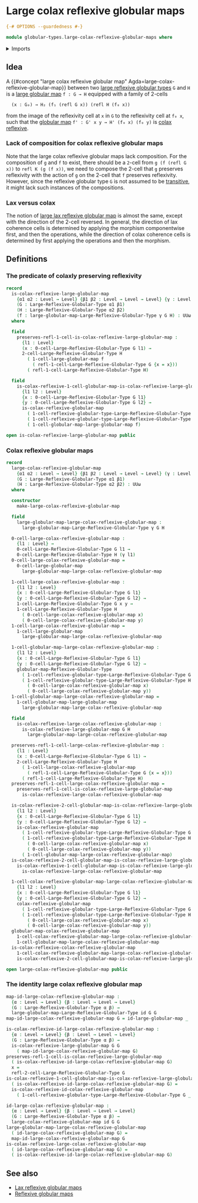 # Large colax reflexive globular maps

```agda
{-# OPTIONS --guardedness #-}

module globular-types.large-colax-reflexive-globular-maps where
```

<details><summary>Imports</summary>

```agda
open import foundation.function-types
open import foundation.universe-levels

open import globular-types.colax-reflexive-globular-maps
open import globular-types.large-globular-maps
open import globular-types.large-reflexive-globular-types
open import globular-types.reflexive-globular-types
```

</details>

## Idea

A
{{#concept "large colax reflexive globular map" Agda=large-colax-reflexive-globular-map}}
between two
[large reflexive globular types](globular-types.large-reflexive-globular-types.md)
`G` and `H` is a [large globular map](globular-types.large-globular-maps.md)
`f : G → H` equipped with a family of 2-cells

```text
  (x : G₀) → H₂ (f₁ (refl G x)) (refl H (f₀ x))
```

from the image of the reflexivity cell at `x` in `G` to the reflexivity cell at
`f₀ x`, such that the [globular map](globular-types.globular-maps.md)
`f' : G' x y → H' (f₀ x) (f₀ y)` is
[colax reflexive](globular-types.colax-reflexive-globular-maps.md).

### Lack of composition for colax reflexive globular maps

Note that the large colax reflexive globular maps lack composition. For the
composition of `g` and `f` to exist, there should be a `2`-cell from
`g (f (refl G x))` to `refl K (g (f x))`, we need to compose the 2-cell that `g`
preserves reflexivity with the action of `g` on the 2-cell that `f` preserves
reflexivity. However, since the reflexive globular type `G` is not assumed to be
[transitive](globular-types.transitive-globular-types.md), it might lack such
instances of the compositions.

### Lax versus colax

The notion of
[large lax reflexive globular map](globular-types.large-lax-reflexive-globular-maps.md)
is almost the same, except with the direction of the 2-cell reversed. In
general, the direction of lax coherence cells is determined by applying the
morphism componentwise first, and then the operations, while the direction of
colax coherence cells is determined by first applying the operations and then
the morphism.

## Definitions

### The predicate of colaxly preserving reflexivity

```agda
record
  is-colax-reflexive-large-globular-map
    {α1 α2 : Level → Level} {β1 β2 : Level → Level → Level} {γ : Level → Level}
    (G : Large-Reflexive-Globular-Type α1 β1)
    (H : Large-Reflexive-Globular-Type α2 β2)
    (f : large-globular-map-Large-Reflexive-Globular-Type γ G H) : UUω
  where

  field
    preserves-refl-1-cell-is-colax-reflexive-large-globular-map :
      {l1 : Level}
      (x : 0-cell-Large-Reflexive-Globular-Type G l1) →
      2-cell-Large-Reflexive-Globular-Type H
        ( 1-cell-large-globular-map f
          ( refl-1-cell-Large-Reflexive-Globular-Type G {x = x}))
        ( refl-1-cell-Large-Reflexive-Globular-Type H)

  field
    is-colax-reflexive-1-cell-globular-map-is-colax-reflexive-large-globular-map :
      {l1 l2 : Level}
      {x : 0-cell-Large-Reflexive-Globular-Type G l1}
      {y : 0-cell-Large-Reflexive-Globular-Type G l2} →
      is-colax-reflexive-globular-map
        ( 1-cell-reflexive-globular-type-Large-Reflexive-Globular-Type G x y)
        ( 1-cell-reflexive-globular-type-Large-Reflexive-Globular-Type H _ _)
        ( 1-cell-globular-map-large-globular-map f)

open is-colax-reflexive-large-globular-map public
```

### Colax reflexive globular maps

```agda
record
  large-colax-reflexive-globular-map
    {α1 α2 : Level → Level} {β1 β2 : Level → Level → Level} (γ : Level → Level)
    (G : Large-Reflexive-Globular-Type α1 β1)
    (H : Large-Reflexive-Globular-Type α2 β2) : UUω
  where

  constructor
    make-large-colax-reflexive-globular-map

  field
    large-globular-map-large-colax-reflexive-globular-map :
      large-globular-map-Large-Reflexive-Globular-Type γ G H

  0-cell-large-colax-reflexive-globular-map :
    {l1 : Level} →
    0-cell-Large-Reflexive-Globular-Type G l1 →
    0-cell-Large-Reflexive-Globular-Type H (γ l1)
  0-cell-large-colax-reflexive-globular-map =
    0-cell-large-globular-map
      large-globular-map-large-colax-reflexive-globular-map

  1-cell-large-colax-reflexive-globular-map :
    {l1 l2 : Level}
    {x : 0-cell-Large-Reflexive-Globular-Type G l1}
    {y : 0-cell-Large-Reflexive-Globular-Type G l2} →
    1-cell-Large-Reflexive-Globular-Type G x y →
    1-cell-Large-Reflexive-Globular-Type H
      ( 0-cell-large-colax-reflexive-globular-map x)
      ( 0-cell-large-colax-reflexive-globular-map y)
  1-cell-large-colax-reflexive-globular-map =
    1-cell-large-globular-map
      large-globular-map-large-colax-reflexive-globular-map

  1-cell-globular-map-large-colax-reflexive-globular-map :
    {l1 l2 : Level}
    {x : 0-cell-Large-Reflexive-Globular-Type G l1}
    {y : 0-cell-Large-Reflexive-Globular-Type G l2} →
    globular-map-Reflexive-Globular-Type
      ( 1-cell-reflexive-globular-type-Large-Reflexive-Globular-Type G x y)
      ( 1-cell-reflexive-globular-type-Large-Reflexive-Globular-Type H
        ( 0-cell-large-colax-reflexive-globular-map x)
        ( 0-cell-large-colax-reflexive-globular-map y))
  1-cell-globular-map-large-colax-reflexive-globular-map =
    1-cell-globular-map-large-globular-map
      large-globular-map-large-colax-reflexive-globular-map

  field
    is-colax-reflexive-large-colax-reflexive-globular-map :
      is-colax-reflexive-large-globular-map G H
        large-globular-map-large-colax-reflexive-globular-map

  preserves-refl-1-cell-large-colax-reflexive-globular-map :
    {l1 : Level}
    (x : 0-cell-Large-Reflexive-Globular-Type G l1) →
    2-cell-Large-Reflexive-Globular-Type H
      ( 1-cell-large-colax-reflexive-globular-map
        ( refl-1-cell-Large-Reflexive-Globular-Type G {x = x}))
      ( refl-1-cell-Large-Reflexive-Globular-Type H)
  preserves-refl-1-cell-large-colax-reflexive-globular-map =
    preserves-refl-1-cell-is-colax-reflexive-large-globular-map
      is-colax-reflexive-large-colax-reflexive-globular-map

  is-colax-reflexive-2-cell-globular-map-is-colax-reflexive-large-globular-map :
    {l1 l2 : Level}
    {x : 0-cell-Large-Reflexive-Globular-Type G l1}
    {y : 0-cell-Large-Reflexive-Globular-Type G l2} →
    is-colax-reflexive-globular-map
      ( 1-cell-reflexive-globular-type-Large-Reflexive-Globular-Type G x y)
      ( 1-cell-reflexive-globular-type-Large-Reflexive-Globular-Type H
        ( 0-cell-large-colax-reflexive-globular-map x)
        ( 0-cell-large-colax-reflexive-globular-map y))
      ( 1-cell-globular-map-large-colax-reflexive-globular-map)
  is-colax-reflexive-2-cell-globular-map-is-colax-reflexive-large-globular-map =
    is-colax-reflexive-1-cell-globular-map-is-colax-reflexive-large-globular-map
      is-colax-reflexive-large-colax-reflexive-globular-map

  1-cell-colax-reflexive-globular-map-large-colax-reflexive-globular-map :
    {l1 l2 : Level}
    {x : 0-cell-Large-Reflexive-Globular-Type G l1}
    {y : 0-cell-Large-Reflexive-Globular-Type G l2} →
    colax-reflexive-globular-map
      ( 1-cell-reflexive-globular-type-Large-Reflexive-Globular-Type G x y)
      ( 1-cell-reflexive-globular-type-Large-Reflexive-Globular-Type H
        ( 0-cell-large-colax-reflexive-globular-map x)
        ( 0-cell-large-colax-reflexive-globular-map y))
  globular-map-colax-reflexive-globular-map
    1-cell-colax-reflexive-globular-map-large-colax-reflexive-globular-map =
    1-cell-globular-map-large-colax-reflexive-globular-map
  is-colax-reflexive-colax-reflexive-globular-map
    1-cell-colax-reflexive-globular-map-large-colax-reflexive-globular-map =
    is-colax-reflexive-2-cell-globular-map-is-colax-reflexive-large-globular-map

open large-colax-reflexive-globular-map public
```

### The identity large colax reflexive globular map

```agda
map-id-large-colax-reflexive-globular-map :
  {α : Level → Level} {β : Level → Level → Level}
  (G : Large-Reflexive-Globular-Type α β) →
  large-globular-map-Large-Reflexive-Globular-Type id G G
map-id-large-colax-reflexive-globular-map G = id-large-globular-map _

is-colax-reflexive-id-large-colax-reflexive-globular-map :
  {α : Level → Level} {β : Level → Level → Level}
  (G : Large-Reflexive-Globular-Type α β) →
  is-colax-reflexive-large-globular-map G G
    ( map-id-large-colax-reflexive-globular-map G)
preserves-refl-1-cell-is-colax-reflexive-large-globular-map
  ( is-colax-reflexive-id-large-colax-reflexive-globular-map G)
  x =
  refl-2-cell-Large-Reflexive-Globular-Type G
is-colax-reflexive-1-cell-globular-map-is-colax-reflexive-large-globular-map
  ( is-colax-reflexive-id-large-colax-reflexive-globular-map G) =
  is-colax-reflexive-id-colax-reflexive-globular-map
    ( 1-cell-reflexive-globular-type-Large-Reflexive-Globular-Type G _ _)

id-large-colax-reflexive-globular-map :
  {α : Level → Level} {β : Level → Level → Level}
  (G : Large-Reflexive-Globular-Type α β) →
  large-colax-reflexive-globular-map id G G
large-globular-map-large-colax-reflexive-globular-map
  ( id-large-colax-reflexive-globular-map G) =
  map-id-large-colax-reflexive-globular-map G
is-colax-reflexive-large-colax-reflexive-globular-map
  ( id-large-colax-reflexive-globular-map G) =
  ( is-colax-reflexive-id-large-colax-reflexive-globular-map G)
```

## See also

- [Lax reflexive globular maps](globular-types.lax-reflexive-globular-maps.md)
- [Reflexive globular maps](globular-types.reflexive-globular-maps.md)
